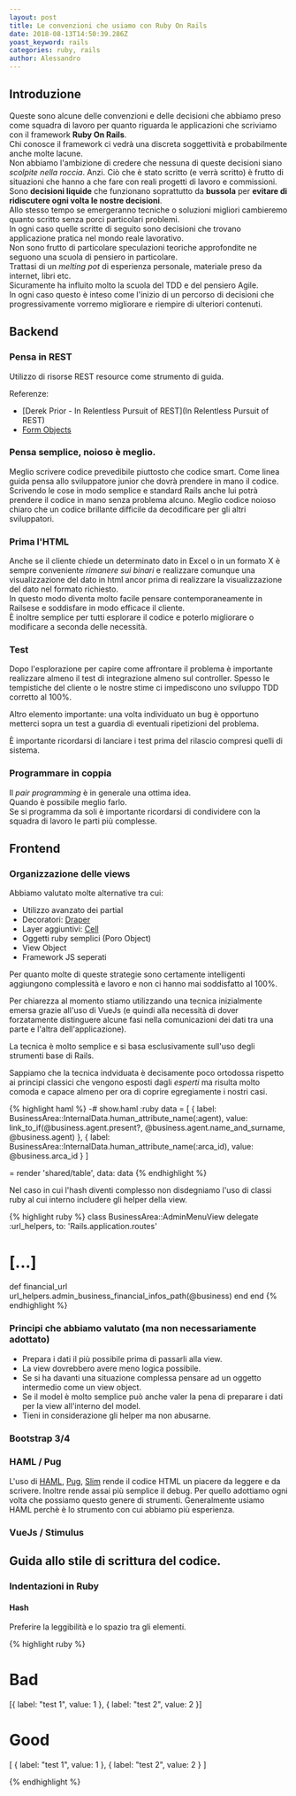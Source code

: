 ```yaml
---
layout: post
title: Le convenzioni che usiamo con Ruby On Rails
date: 2018-08-13T14:50:39.286Z
yoast_keyword: rails
categories: ruby, rails
author: Alessandro
---
```


## Introduzione

Queste sono alcune delle convenzioni e delle decisioni che abbiamo preso come squadra di lavoro per quanto riguarda le applicazioni che scriviamo con il framework **Ruby On Rails**.  
Chi conosce il framework ci vedrà una discreta soggettività e probabilmente anche molte lacune.  
Non abbiamo l'ambizione di credere che nessuna di queste decisioni siano _scolpite nella roccia_. Anzi.
Ciò che è stato scritto (e verrà scritto) è frutto di situazioni che hanno a che fare con reali progetti di lavoro e commissioni.  
Sono **decisioni liquide** che funzionano soprattutto da **bussola** per **evitare di ridiscutere ogni volta le nostre decisioni**.  
Allo stesso tempo se emergeranno tecniche o soluzioni migliori cambieremo quanto scritto senza porci particolari problemi.  
In ogni caso quelle scritte di seguito sono decisioni che trovano applicazione pratica nel mondo reale lavorativo.  
Non sono frutto di particolare speculazioni teoriche approfondite ne seguono una scuola di pensiero in particolare.  
Trattasi di un _melting pot_ di esperienza personale, materiale preso da internet, libri etc.  
Sicuramente ha influito molto la scuola del TDD e del pensiero Agile.  
In ogni caso questo è inteso come l'inizio di un percorso di decisioni che progressivamente vorremo migliorare e riempire di ulteriori contenuti.

## Backend

### Pensa in REST

Utilizzo di risorse REST resource come strumento di guida.

Referenze:

- [Derek Prior - In Relentless Pursuit of REST](In Relentless Pursuit of REST)
- [Form Objects](https://robots.thoughtbot.com/activemodel-form-objects)

### Pensa semplice, noioso è meglio.

Meglio scrivere codice prevedibile piuttosto che codice smart.
Come linea guida pensa allo sviluppatore junior che dovrà prendere in mano il codice.
Scrivendo le cose in modo semplice e standard Rails anche lui potrà prendere
il codice in mano senza problema alcuno.
Meglio codice noioso chiaro che un codice brillante difficile da decodificare per gli altri sviluppatori.

### Prima l'HTML

Anche se il cliente chiede un determinato dato in Excel o in un formato X è sempre conveniente _rimanere sui binari_ e realizzare comunque una visualizzazione del dato in html ancor prima di realizzare la visualizzazione del dato nel formato richiesto.  
In questo modo diventa molto facile pensare contemporaneamente in Railsese e soddisfare in modo efficace il cliente.  
È inoltre semplice per tutti esplorare il codice e poterlo migliorare o modificare a seconda delle necessità.

### Test

Dopo l'esplorazione per capire come affrontare il problema è importante realizzare almeno il test di integrazione almeno sul controller.
Spesso le tempistiche del cliente o le nostre stime ci impediscono uno sviluppo TDD corretto al 100%.

Altro elemento importante:
una volta individuato un bug è opportuno metterci sopra un test a guardia di eventuali ripetizioni del problema.

È importante ricordarsi di lanciare i test prima del rilascio compresi quelli di sistema.

### Programmare in coppia
Il _pair programming_ è in generale una ottima idea.  
Quando è possibile meglio farlo.  
Se si programma da soli è importante ricordarsi di condividere con la squadra di lavoro le parti più complesse.

## Frontend

### Organizzazione delle views

Abbiamo valutato molte alternative tra cui:

- Utilizzo avanzato dei partial
- Decoratori: [Draper](https://github.com/drapergem/draper)
- Layer aggiuntivi: [Cell](https://github.com/trailblazer/cells)
- Oggetti ruby semplici (Poro Object)
- View Object
- Framework JS seperati

Per quanto molte di queste strategie sono certamente intelligenti aggiungono complessità e lavoro e non ci hanno mai soddisfatto al 100%.

Per chiarezza al momento stiamo utilizzando una tecnica inizialmente emersa grazie all'uso di VueJs (e quindi alla necessità di dover forzatamente distinguere alcune fasi nella comunicazioni dei dati tra una parte e l'altra dell'applicazione).

La tecnica è molto semplice e si basa esclusivamente sull'uso degli strumenti base di Rails.

Sappiamo che la tecnica indviduata è decisamente poco ortodossa rispetto ai principi classici che vengono esposti dagli _esperti_ ma risulta molto comoda e capace almeno per ora di coprire egregiamente i nostri casi.

{% highlight haml %}
  -# show.haml
  :ruby
    data = [
      {
        label: BusinessArea::InternalData.human_attribute_name(:agent),
        value: link_to_if(@business.agent.present?, @business.agent.name_and_surname, @business.agent)
      },
      {
        label: BusinessArea::InternalData.human_attribute_name(:arca_id),
        value: @business.arca_id
      }
    ]

  = render 'shared/table', data: data
{% endhighlight %}

Nel caso in cui l'hash diventi complesso non disdegniamo l'uso di classi ruby al cui interno includere gli helper della view.

{% highlight ruby %}
class BusinessArea::AdminMenuView
  delegate :url_helpers, to: 'Rails.application.routes'
  # [...]

  def financial_url
    url_helpers.admin_business_financial_infos_path(@business)
  end
end
{% endhighlight %}

### Principi che abbiamo valutato (ma non necessariamente adottato)

- Prepara i dati il più possibile prima di passarli alla view.
- La view dovrebbero avere meno logica possibile.
- Se si ha davanti una situazione complessa pensare ad un oggetto intermedio come un view object.
- Se il model è molto semplice può anche valer la pena di preparare i dati per la view all'interno del model.
- Tieni in considerazione gli helper ma non abusarne.

### Bootstrap 3/4

### HAML / Pug

L'uso di [HAML](http://haml.info/), [Pug](https://pugjs.org/api/getting-started.html), [Slim](http://slim-lang.com/) rende il codice HTML un piacere da leggere e da scrivere.
Inoltre rende assai più semplice il debug.
Per quello adottiamo ogni volta che possiamo questo genere di strumenti.
Generalmente usiamo HAML perchè è lo strumento con cui abbiamo più esperienza.

### VueJs / Stimulus

## Guida allo stile di scrittura del codice.

### Indentazioni in Ruby

#### Hash

Preferire la leggibilità e lo spazio tra gli elementi.

{% highlight ruby %}

# Bad

[{ label: "test 1",
  value: 1 },
{ label: "test 2",
  value: 2 }]

# Good

[
  {
    label: "test 1",
    value: 1
  },
  {
    label: "test 2",
    value: 2
  }
]

{% endhighlight %}
